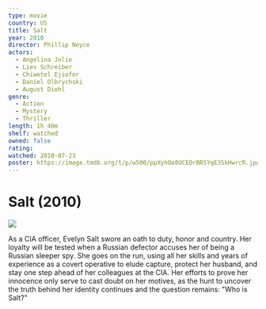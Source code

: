 ```yaml
---
type: movie
country: US
title: Salt
year: 2010
director: Phillip Noyce
actors:
  - Angelina Jolie
  - Liev Schreiber
  - Chiwetel Ejiofor
  - Daniel Olbrychski
  - August Diehl
genre:
  - Action
  - Mystery
  - Thriller
length: 1h 40m
shelf: watched
owned: false
rating:
watched: 2010-07-23
poster: https://image.tmdb.org/t/p/w500/ppXyhOe8UCEOrBRSYqE3SkHwrcR.jpg
---
```


# Salt (2010)

![](https://image.tmdb.org/t/p/w500/ppXyhOe8UCEOrBRSYqE3SkHwrcR.jpg)

As a CIA officer, Evelyn Salt swore an oath to duty, honor and country. Her loyalty will be tested when a Russian defector accuses her of being a Russian sleeper spy. She goes on the run, using all her skills and years of experience as a covert operative to elude capture, protect her husband, and stay one step ahead of her colleagues at the CIA. Her efforts to prove her innocence only serve to cast doubt on her motives, as the hunt to uncover the truth behind her identity continues and the question remains: "Who is Salt?"